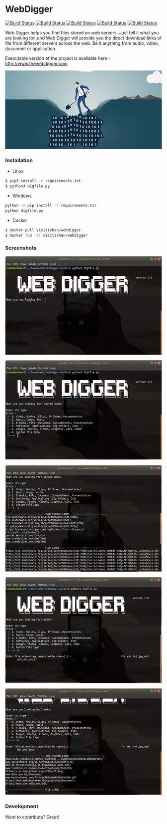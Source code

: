 # WebDigger #
[![Build Status](https://img.shields.io/badge/build-passed-brightgreen.svg)]() [![Build Status](https://img.shields.io/cran/l/devtools.svg)]() [![Build Status](https://img.shields.io/badge/release-v1.0.0-green.svg)]() [![Build Status](https://img.shields.io/conda/pn/conda-forge/python.svg?maxAge=2592000)]() [![Build Status](https://img.shields.io/pypi/pyversions/Django.svg?maxAge=2592000)]()

Web Digger helps you find files stored on web servers. Just tell it what you are looking for, and Web Digger will provide you the direct download links of file from different servers across the web. Be it anything from audio, video, document or application.

Executable version of the project is available here - http://www.thewebdigger.com

![Screenshot](screenshots/WebDigBanner.jpg)



### Installation

- Linux
```sh
$ pip3 install -r requirements.txt
$ python3 digfile.py
```

- Windows
```sh
python -m pip install -r requirements.txt
python digfile.py
```

- Docker
```sh
$ docker pull visitishan/webdigger
$ docker run -ti visitishan/webdigger
```



### Screenshots

![Screenshot](screenshots/1.png)

![Screenshot](screenshots/2.png)

![Screenshot](screenshots/3.png)

![Screenshot](screenshots/4.png)

![Screenshot](screenshots/5.png)



### Development

Want to contribute? Great!
